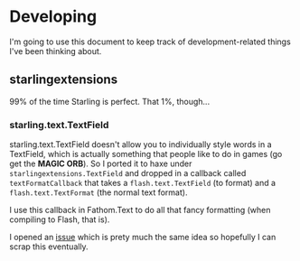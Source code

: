 # Developing

I'm going to use this document to keep track of development-related things I've been thinking about.

## starlingextensions

99% of the time Starling is perfect. That 1%, though... 

### starling.text.TextField

starling.text.TextField doesn't allow you to individually style words in a TextField, which is actually something that people like to do in games (go get the **MAGIC ORB**). So I ported it to haxe under `starlingextensions.TextField` and dropped in a callback called `textFormatCallback` that takes a `flash.text.TextField` (to format) and a `flash.text.TextFormat` (the normal text format).

I use this callback in Fathom.Text to do all that fancy formatting (when compiling to Flash, that is).

I opened an [issue](https://github.com/PrimaryFeather/Starling-Framework/issues/262) which is prety much the same idea so hopefully I can scrap this eventually.
